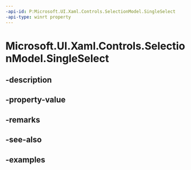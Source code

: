 ```yaml
---
-api-id: P:Microsoft.UI.Xaml.Controls.SelectionModel.SingleSelect
-api-type: winrt property
---
```


# Microsoft.UI.Xaml.Controls.SelectionModel.SingleSelect

<!--
public bool SingleSelect { get; set; }
-->


## -description

## -property-value

## -remarks

## -see-also

## -examples


